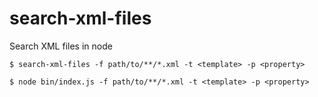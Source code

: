 # search-xml-files
Search XML files in node

```
$ search-xml-files -f path/to/**/*.xml -t <template> -p <property>
 
$ node bin/index.js -f path/to/**/*.xml -t <template> -p <property>
```